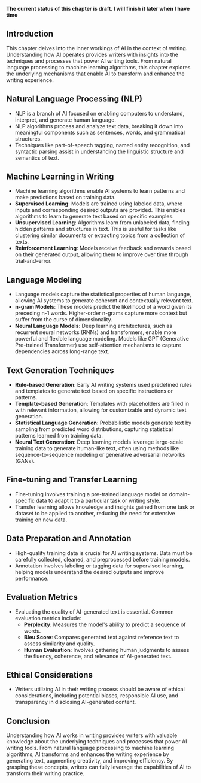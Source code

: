 **The current status of this chapter is draft. I will finish it later when I have time**

Introduction
------------

This chapter delves into the inner workings of AI in the context of writing. Understanding how AI operates provides writers with insights into the techniques and processes that power AI writing tools. From natural language processing to machine learning algorithms, this chapter explores the underlying mechanisms that enable AI to transform and enhance the writing experience.

Natural Language Processing (NLP)
---------------------------------

* NLP is a branch of AI focused on enabling computers to understand, interpret, and generate human language.
* NLP algorithms process and analyze text data, breaking it down into meaningful components such as sentences, words, and grammatical structures.
* Techniques like part-of-speech tagging, named entity recognition, and syntactic parsing assist in understanding the linguistic structure and semantics of text.

Machine Learning in Writing
---------------------------

* Machine learning algorithms enable AI systems to learn patterns and make predictions based on training data.
* **Supervised Learning**: Models are trained using labeled data, where inputs and corresponding desired outputs are provided. This enables algorithms to learn to generate text based on specific examples.
* **Unsupervised Learning**: Algorithms learn from unlabeled data, finding hidden patterns and structures in text. This is useful for tasks like clustering similar documents or extracting topics from a collection of texts.
* **Reinforcement Learning**: Models receive feedback and rewards based on their generated output, allowing them to improve over time through trial-and-error.

Language Modeling
-----------------

* Language models capture the statistical properties of human language, allowing AI systems to generate coherent and contextually relevant text.
* **n-gram Models**: These models predict the likelihood of a word given its preceding n-1 words. Higher-order n-grams capture more context but suffer from the curse of dimensionality.
* **Neural Language Models**: Deep learning architectures, such as recurrent neural networks (RNNs) and transformers, enable more powerful and flexible language modeling. Models like GPT (Generative Pre-trained Transformer) use self-attention mechanisms to capture dependencies across long-range text.

Text Generation Techniques
--------------------------

* **Rule-based Generation**: Early AI writing systems used predefined rules and templates to generate text based on specific instructions or patterns.
* **Template-based Generation**: Templates with placeholders are filled in with relevant information, allowing for customizable and dynamic text generation.
* **Statistical Language Generation**: Probabilistic models generate text by sampling from predicted word distributions, capturing statistical patterns learned from training data.
* **Neural Text Generation**: Deep learning models leverage large-scale training data to generate human-like text, often using methods like sequence-to-sequence modeling or generative adversarial networks (GANs).

Fine-tuning and Transfer Learning
---------------------------------

* Fine-tuning involves training a pre-trained language model on domain-specific data to adapt it to a particular task or writing style.
* Transfer learning allows knowledge and insights gained from one task or dataset to be applied to another, reducing the need for extensive training on new data.

Data Preparation and Annotation
-------------------------------

* High-quality training data is crucial for AI writing systems. Data must be carefully collected, cleaned, and preprocessed before training models.
* Annotation involves labeling or tagging data for supervised learning, helping models understand the desired outputs and improve performance.

Evaluation Metrics
------------------

* Evaluating the quality of AI-generated text is essential. Common evaluation metrics include:
  * **Perplexity**: Measures the model's ability to predict a sequence of words.
  * **Bleu Score**: Compares generated text against reference text to assess similarity and quality.
  * **Human Evaluation**: Involves gathering human judgments to assess the fluency, coherence, and relevance of AI-generated text.

Ethical Considerations
----------------------

* Writers utilizing AI in their writing process should be aware of ethical considerations, including potential biases, responsible AI use, and transparency in disclosing AI-generated content.

Conclusion
----------

Understanding how AI works in writing provides writers with valuable knowledge about the underlying techniques and processes that power AI writing tools. From natural language processing to machine learning algorithms, AI transforms and enhances the writing experience by generating text, augmenting creativity, and improving efficiency. By grasping these concepts, writers can fully leverage the capabilities of AI to transform their writing practice.
